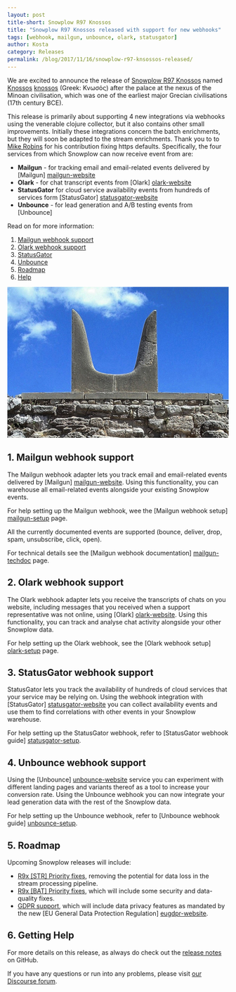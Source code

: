 ```yaml
---
layout: post
title-short: Snowplow R97 Knossos
title: "Snowplow R97 Knossos released with support for new webhooks"
tags: [webhook, mailgun, unbounce, olark, statusgator]
author: Kosta
category: Releases
permalink: /blog/2017/11/16/snowplow-r97-knsossos-released/
---
```


We are excited to announce the release of [Snowplow R97 Knossos][snowplow-release] named [Knossos] [knossos] (Greek: Κνωσός) after the palace at the nexus of the Minoan civilisation, which was one of the earliest major Grecian civilisations (17th century BCE).

This release is primarily about supporting 4 new integrations via webhooks using the venerable clojure collector, but it also contains other small improvements. Initially these integrations concern the batch enrichments, but they will soon be adapted to the stream enrichments. Thank you to to [Mike Robins][miike] for his contribution fixing https defaults. Specifically, the four services from which Snowplow can now receive event from are:

- **Mailgun** - for tracking email and email-related events delivered by [Mailgun] [mailgun-website]
- **Olark** - for chat transcript events from [Olark] [olark-website]
- **StatusGator** for cloud service availability events from hundreds of services form [StatusGator] [statusgator-website]
- **Unbounce** - for lead generation and A/B testing events from [Unbounce]

Read on for more information:

1. [Mailgun webhook support](#mailgun)
2. [Olark webhook support](#olark)
3. [StatusGator](#statusgator)
4. [Unbounce](#unbounce)
5. [Roadmap](#roadmap)
6. [Help](#help)

<!--more-->

![Knossos][minoan-horns]

<h2 id="mailgun">1. Mailgun webhook support</h2>


The Mailgun webhook adapter lets you track email and email-related events delivered by [Mailgun] [mailgun-website]. Using this functionality, you can warehouse all email-related events alongside your existing Snowplow events.

For help setting up the Mailgun webhook, wee the [Mailgun webhook setup] [mailgun-setup] page.

All the currently documented events are supported (bounce, deliver, drop, spam, unsubscribe, click, open).

For technical details see the [Mailgun webhook documentation] [mailgun-techdoc] page.

<h2 id="olark">2. Olark webhook support</h2>


The Olark webhook adapter lets you receive the transcripts of chats on you website, including messages that you received when a support representative was not online, using [Olark] [olark-website]. Using this functionality, you can track and analyse chat activity alongside your other Snowplow data.

For help setting up the Olark webhook, see the [Olark webhook setup] [olark-setup] page.

<h2 id="statusgator">3. StatusGator webhook support</h2>


StatusGator lets you track the availability of hundreds of cloud services that your service may be relying on. Using the webhook integration with [StatusGator] [statusgator-website] you can collect availability events and use them to find correlations with other events in your Snowplow warehouse. 

For help setting up the StatusGator webhook, refer to [StatusGator webhook guide] [statusgator-setup].

<h2 id="unbounce">4. Unbounce webhook support</h2>

Using the [Unbounce] [unbounce-website] service you can experiment with different landing pages and variants thereof as a tool to increase your conversion rate. Using the Unbounce webhook you can now integrate your lead generation data with the rest of the Snowplow data.

For help setting up the Unbounce webhook, refer to [Unbounce webhook guide] [unbounce-setup].

<h2 id="roadmap">5. Roadmap</h2>

Upcoming Snowplow releases will include:

* [R9x [STR] Priority fixes][r9x-str-quality], removing the potential for data loss in the stream
processing pipeline.
* [R9x [BAT] Priority fixes][r9x-bat-quality], which will include some security and data-quality fixes.
* [GDPR support][gdpr-support], which will include data privacy features as mandated by the new [EU General Data Protection Regulation] [eugdpr-website].

<h2 id="help">6. Getting Help</h2>

For more details on this release, as always do check out the [release notes][snowplow-release]
on GitHub.

If you have any questions or run into any problems, please visit [our Discourse forum][discourse].

[snowplow-release]: https://github.com/snowplow/snowplow/releases/r97-knossos

[discourse]: http://discourse.snowplowanalytics.com/

[knossos]: https://en.wikipedia.org/wiki/Knossos
[minoan-horns]: /assets/img/blog/2017/11/Minoan_Horns_of_Consecration_Restoration_Knossos.jpg

[r9x-str-quality]: https://github.com/snowplow/snowplow/milestone/144
[r9x-bat-quality]: https://github.com/snowplow/snowplow/milestone/145
[gdpr-support]: https://github.com/snowplow/snowplow/milestone/149
[eugdpr-website]: http://www.eugdpr.org/

[miike]: https://github.com/miike

[mailgun-website]: https://www.mailgun.com
[mailgun-setup]: https://www.mailgun.com/your-guide-to-webhooks
[mailgun-techdoc]: https://documentation.mailgun.com/en/latest/api-webhooks.html

[olark-website]: https://www.olark.com/
[olark-setup]: https://www.olark.com/integrations/webhooks

[statusgator-website]: https://statusgator.com/
[statusgator-setup]: https://blog.statusgator.com/introducing-web-hooks/

[unbounce-website]: https://unbounce.com
[unbounce-setup]: https://documentation.unbounce.com/hc/en-us/articles/203510044-Using-a-Webhook

